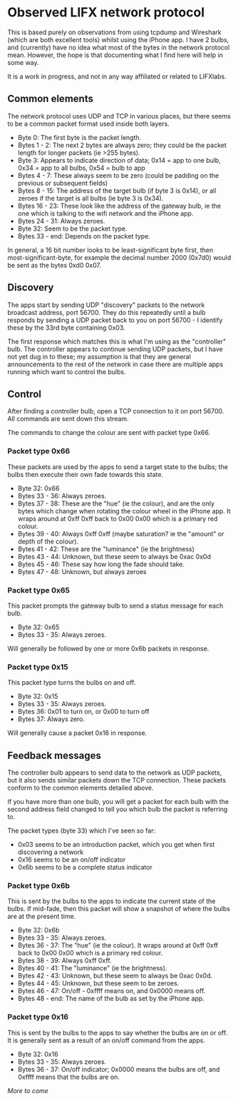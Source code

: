 # Observed LIFX network protocol

This is based purely on observations from using tcpdump and Wireshark (which are
both excellent tools) whilst using the iPhone app.  I have 2 bulbs, and
(currently) have no idea what most of the bytes in the network protocol mean.
However, the hope is that documenting what I find here will help in some way.

It is a work in progress, and not in any way affiliated or related to LIFXlabs.

## Common elements

The network protocol uses UDP and TCP in various places, but there seems to be
a common packet format used inside both layers.

 * Byte  0:        The first byte is the packet length.
 * Bytes 1 - 2:    The next 2 bytes are always zero; they could be the packet
                   length for longer packets (ie >255 bytes).
 * Byte  3:        Appears to indicate direction of data; 0x14 = app to one
                   bulb, 0x34 = app to all bulbs, 0x54 = bulb to app
 * Bytes 4 - 7:    These always seem to be zero (could be padding on the
                   previous or subsequent fields)
 * Bytes 8 - 15:   The address of the target bulb (if byte 3 is 0x14), or all
                   zeroes if the target is all bulbs (ie byte 3 is 0x34).
 * Bytes 16 - 23:  These look like the address of the gateway bulb, ie the one
                   which is talking to the wifi network and the iPhone app.
 * Bytes 24 - 31:  Always zeroes.
 * Byte  32:       Seem to be the packet type.
 * Bytes 33 - end: Depends on the packet type.

In general, a 16 bit number looks to be least-significant byte first, then
most-significant-byte, for example the decimal number 2000 (0x7d0) would be
sent as the bytes 0xd0 0x07.

## Discovery

The apps start by sending UDP "discovery" packets to the network broadcast
address, port 56700.  They do this repeatedly until a bulb responds by sending
a UDP packet back to you on port 56700 - I identify these by the 33rd byte
containing 0x03.

The first response which matches this is what I'm using as the "controller"
bulb.  The controller appears to continue sending UDP packets, but I have not
yet dug in to these; my assumption is that they are general announcements to
the rest of the network in case there are multiple apps running which want to
control the bulbs.

## Control

After finding a controller bulb, open a TCP connection to it on port 56700.
All commands are sent down this stream.

The commands to change the colour are sent with packet type 0x66.

### Packet type 0x66

These packets are used by the apps to send a target state to the bulbs; the
bulbs then execute their own fade towards this state.

 * Byte  32:      0x66
 * Bytes 33 - 36: Always zeroes.
 * Bytes 37 - 38: These are the "hue" (ie the colour), and are the only bytes
                  which change when rotating the colour wheel in the iPhone
                  app.  It wraps around at 0xff 0xff back to 0x00 0x00 which is
                  a primary red colour.
 * Bytes 39 - 40: Always 0xff 0xff (maybe saturation? ie the "amount" or depth
                  of the colour).
 * Bytes 41 - 42: These are the "luminance" (ie the brightness)
 * Bytes 43 - 44: Unknown, but these seem to always be 0xac 0x0d
 * Bytes 45 - 46: These say how long the fade should take.
 * Bytes 47 - 48: Unknown, but always zeroes

### Packet type 0x65

This packet prompts the gateway bulb to send a status message for each bulb.

 * Byte  32:      0x65
 * Bytes 33 - 35: Always zeroes.

Will generally be followed by one or more 0x6b packets in response.

### Packet type 0x15

This packet type turns the bulbs on and off.

 * Byte  32:      0x15
 * Bytes 33 - 35: Always zeroes.
 * Bytes 36:      0x01 to turn on, or 0x00 to turn off
 * Bytes 37:      Always zero.

Will generally cause a packet 0x16 in response.

## Feedback messages

The controller bulb appears to send data to the network as UDP packets, but it
also sends similar packets down the TCP connection.  These packets conform to
the common elements detailed above.

If you have more than one bulb, you will get a packet for each bulb with the
second address field changed to tell you which bulb the packet is referring to.

The packet types (byte 33) which I've seen so far:

 * 0x03 seems to be an introduction packet, which you get when first
   discovering a network
 * 0x16 seems to be an on/off indicator
 * 0x6b seems to be a complete status indicator

### Packet type 0x6b

This is sent by the bulbs to the apps to indicate the current state of the
bulbs.  If mid-fade, then this packet will show a snapshot of where the
bulbs are at the present time.

 * Byte  32:       0x6b
 * Bytes 33 - 35:  Always zeroes.
 * Bytes 36 - 37:  The "hue" (ie the colour).  It wraps around at 0xff 0xff back
                   to 0x00 0x00 which is a primary red colour.
 * Bytes 38 - 39:  Always 0xff 0xff.
 * Bytes 40 - 41:  The "luminance" (ie the brightness).
 * Bytes 42 - 43:  Unknown, but these seem to always be 0xac 0x0d.
 * Bytes 44 - 45:  Unknown, but these seem to be zeroes.
 * Bytes 46 - 47:  On/off - 0xffff means on, and 0x0000 means off.
 * Bytes 48 - end: The name of the bulb as set by the iPhone app.

### Packet type 0x16

This is sent by the bulbs to the apps to say whether the bulbs are on or off.
It is generally sent as a result of an on/off command from the apps.

 * Byte  32:       0x16
 * Bytes 33 - 35:  Always zeroes.
 * Bytes 36 - 37:  On/off indicator; 0x0000 means the bulbs are off, and 0xffff
                   means that the bulbs are on.


_More to come_


